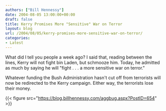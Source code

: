 ```yaml
---
authors: ["Bill Hennessy"]
date: 2004-08-05 13:00:00+00:00
draft: false
title: Kerry Promises More "Sensitive" War on Terror
layout: blog
url: /2004/08/05/kerry-promises-more-sensitive-war-on-terror/
categories:
- Latest
---
```


What did I tell you people a week ago? I said that, reading between the lines, Kerry will not fight bin Laden, but schmooze him. Today, he admitted as much by saying he will "fight . . . a more sensitive war on terror."




Whatever funding the Bush Administration hasn't cut off from terrorists will now be redirected to the Kerry campaign. Either way, the terrorists lose their money.




{{< figure src="https://blog.billhennessy.com/aggbug.aspx?PostID=654" >}}

